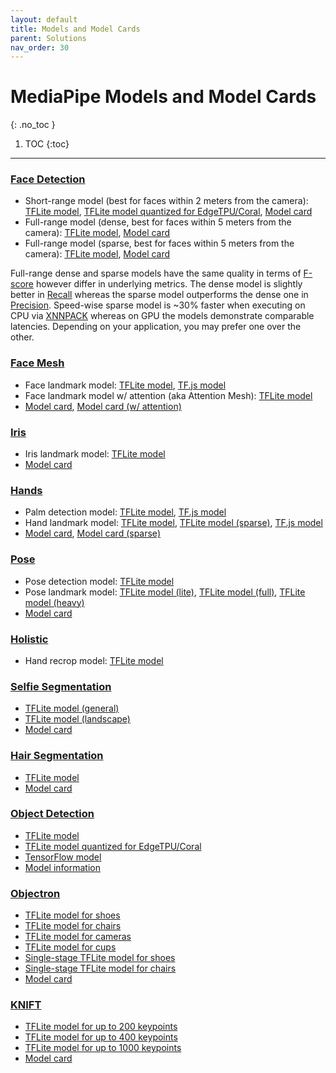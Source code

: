 ```yaml
---
layout: default
title: Models and Model Cards
parent: Solutions
nav_order: 30
---
```


# MediaPipe Models and Model Cards
{: .no_toc }

1. TOC
{:toc}
---

### [Face Detection](https://google.github.io/mediapipe/solutions/face_detection)

*   Short-range model (best for faces within 2 meters from the camera):
    [TFLite model](https://github.com/google/mediapipe/tree/master/mediapipe/modules/face_detection/face_detection_short_range.tflite),
    [TFLite model quantized for EdgeTPU/Coral](https://github.com/google/mediapipe/tree/master/mediapipe/examples/coral/models/face-detector-quantized_edgetpu.tflite),
    [Model card](https://mediapipe.page.link/blazeface-mc)
*   Full-range model (dense, best for faces within 5 meters from the camera):
    [TFLite model](https://github.com/google/mediapipe/tree/master/mediapipe/modules/face_detection/face_detection_full_range.tflite),
    [Model card](https://mediapipe.page.link/blazeface-back-mc)
*   Full-range model (sparse, best for faces within 5 meters from the camera):
    [TFLite model](https://github.com/google/mediapipe/tree/master/mediapipe/modules/face_detection/face_detection_full_range_sparse.tflite),
    [Model card](https://mediapipe.page.link/blazeface-back-sparse-mc)

Full-range dense and sparse models have the same quality in terms of
[F-score](https://en.wikipedia.org/wiki/F-score) however differ in underlying
metrics. The dense model is slightly better in
[Recall](https://en.wikipedia.org/wiki/Precision_and_recall) whereas the sparse
model outperforms the dense one in
[Precision](https://en.wikipedia.org/wiki/Precision_and_recall). Speed-wise
sparse model is ~30% faster when executing on CPU via
[XNNPACK](https://github.com/google/XNNPACK) whereas on GPU the models
demonstrate comparable latencies. Depending on your application, you may prefer
one over the other.

### [Face Mesh](https://google.github.io/mediapipe/solutions/face_mesh)

*   Face landmark model:
    [TFLite model](https://github.com/google/mediapipe/tree/master/mediapipe/modules/face_landmark/face_landmark.tflite),
    [TF.js model](https://tfhub.dev/mediapipe/facemesh/1)
*   Face landmark model w/ attention (aka Attention Mesh):
    [TFLite model](https://github.com/google/mediapipe/tree/master/mediapipe/modules/face_landmark/face_landmark_with_attention.tflite)
*   [Model card](https://mediapipe.page.link/facemesh-mc),
    [Model card (w/ attention)](https://mediapipe.page.link/attentionmesh-mc)

### [Iris](https://google.github.io/mediapipe/solutions/iris)

*   Iris landmark model:
    [TFLite model](https://github.com/google/mediapipe/tree/master/mediapipe/modules/iris_landmark/iris_landmark.tflite)
*   [Model card](https://mediapipe.page.link/iris-mc)

### [Hands](https://google.github.io/mediapipe/solutions/hands)

*   Palm detection model:
    [TFLite model](https://github.com/google/mediapipe/tree/master/mediapipe/modules/palm_detection/palm_detection.tflite),
    [TF.js model](https://tfhub.dev/mediapipe/handdetector/1)
*   Hand landmark model:
    [TFLite model](https://github.com/google/mediapipe/tree/master/mediapipe/modules/hand_landmark/hand_landmark.tflite),
    [TFLite model (sparse)](https://github.com/google/mediapipe/tree/master/mediapipe/modules/hand_landmark/hand_landmark_sparse.tflite),
    [TF.js model](https://tfhub.dev/mediapipe/handskeleton/1)
*   [Model card](https://mediapipe.page.link/handmc), [Model card (sparse)](https://mediapipe.page.link/handmc-sparse)

### [Pose](https://google.github.io/mediapipe/solutions/pose)

*   Pose detection model:
    [TFLite model](https://github.com/google/mediapipe/tree/master/mediapipe/modules/pose_detection/pose_detection.tflite)
*   Pose landmark model:
    [TFLite model (lite)](https://github.com/google/mediapipe/tree/master/mediapipe/modules/pose_landmark/pose_landmark_lite.tflite),
    [TFLite model (full)](https://github.com/google/mediapipe/tree/master/mediapipe/modules/pose_landmark/pose_landmark_full.tflite),
    [TFLite model (heavy)](https://github.com/google/mediapipe/tree/master/mediapipe/modules/pose_landmark/pose_landmark_heavy.tflite)
*   [Model card](https://mediapipe.page.link/blazepose-mc)

### [Holistic](https://google.github.io/mediapipe/solutions/holistic)

*   Hand recrop model:
    [TFLite model](https://github.com/google/mediapipe/tree/master/mediapipe/modules/holistic_landmark/hand_recrop.tflite)

### [Selfie Segmentation](https://google.github.io/mediapipe/solutions/selfie_segmentation)

*   [TFLite model (general)](https://github.com/google/mediapipe/tree/master/mediapipe/modules/selfie_segmentation/selfie_segmentation.tflite)
*   [TFLite model (landscape)](https://github.com/google/mediapipe/tree/master/mediapipe/modules/selfie_segmentation/selfie_segmentation_landscape.tflite)
*   [Model card](https://mediapipe.page.link/selfiesegmentation-mc)

### [Hair Segmentation](https://google.github.io/mediapipe/solutions/hair_segmentation)

*   [TFLite model](https://github.com/google/mediapipe/tree/master/mediapipe/models/hair_segmentation.tflite)
*   [Model card](https://mediapipe.page.link/hairsegmentation-mc)

### [Object Detection](https://google.github.io/mediapipe/solutions/object_detection)

*   [TFLite model](https://github.com/google/mediapipe/tree/master/mediapipe/models/ssdlite_object_detection.tflite)
*   [TFLite model quantized for EdgeTPU/Coral](https://github.com/google/mediapipe/tree/master/mediapipe/examples/coral/models/object-detector-quantized_edgetpu.tflite)
*   [TensorFlow model](https://github.com/google/mediapipe/tree/master/mediapipe/models/object_detection_saved_model)
*   [Model information](https://github.com/google/mediapipe/tree/master/mediapipe/models/object_detection_saved_model/README.md)

### [Objectron](https://google.github.io/mediapipe/solutions/objectron)

*   [TFLite model for shoes](https://github.com/google/mediapipe/tree/master/mediapipe/modules/objectron/object_detection_3d_sneakers.tflite)
*   [TFLite model for chairs](https://github.com/google/mediapipe/tree/master/mediapipe/modules/objectron/object_detection_3d_chair.tflite)
*   [TFLite model for cameras](https://github.com/google/mediapipe/tree/master/mediapipe/modules/objectron/object_detection_3d_camera.tflite)
*   [TFLite model for cups](https://github.com/google/mediapipe/tree/master/mediapipe/modules/objectron/object_detection_3d_cup.tflite)
*   [Single-stage TFLite model for shoes](https://github.com/google/mediapipe/tree/master/mediapipe/modules/objectron/object_detection_3d_sneakers_1stage.tflite)
*   [Single-stage TFLite model for chairs](https://github.com/google/mediapipe/tree/master/mediapipe/modules/objectron/object_detection_3d_chair_1stage.tflite)
*   [Model card](https://mediapipe.page.link/objectron-mc)

### [KNIFT](https://google.github.io/mediapipe/solutions/knift)

*   [TFLite model for up to 200 keypoints](https://github.com/google/mediapipe/tree/master/mediapipe/models/knift_float.tflite)
*   [TFLite model for up to 400 keypoints](https://github.com/google/mediapipe/tree/master/mediapipe/models/knift_float_400.tflite)
*   [TFLite model for up to 1000 keypoints](https://github.com/google/mediapipe/tree/master/mediapipe/models/knift_float_1k.tflite)
*   [Model card](https://mediapipe.page.link/knift-mc)
